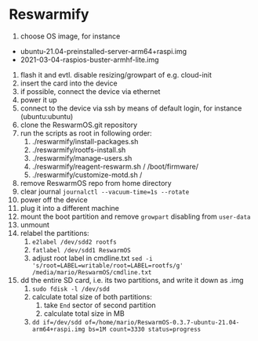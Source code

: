 
# Reswarmify

1. choose OS image, for instance
  - ubuntu-21.04-preinstalled-server-arm64+raspi.img
  - 2021-03-04-raspios-buster-armhf-lite.img
1. flash it and evtl. disable resizing/growpart of e.g. cloud-init
1. insert the card into the device
1. if possible, connect the device via ethernet
1. power it up
1. connect to the device via ssh by means of default login, for instance (ubuntu:ubuntu)
1. clone the ReswarmOS.git repository
1. run the scripts as root in following order:
   1. ./reswarmify/install-packages.sh 
   1. ./reswarmify/rootfs-install.sh <rootfsmntpnt>
   1. ./reswarmify/manage-users.sh <rootfsmntpnt>
   1. ./reswarmify/reagent-reswarm.sh / /boot/firmware/
   1. ./reswarmify/customize-motd.sh /
1. remove ReswarmOS repo from home directory
1. clear journal `journalctl --vacuum-time=1s --rotate`
1. power off the device
1. plug it into a different machine
1. mount the boot partition and remove `growpart` disabling from `user-data`
1. unmount
1. relabel the partitions:
   1. `e2label /dev/sdd2 rootfs`
   1. `fatlabel /dev/sdd1 ReswarmOS`
   1. adjust root label in cmdline.txt
     `sed -i 's/root=LABEL=writable/root=LABEL=rootfs/g' /media/mario/ReswarmOS/cmdline.txt`
1. dd the entire SD card, i.e. its two partitions, and write it down as .img
   1. `sudo fdisk -l /dev/sdd`
   1. calculate total size of both partitions:
      1. take `End` sector of second partition
      1. calculate total size in MB
   1. `dd if=/dev/sdd of=/home/mario/ReswarmOS-0.3.7-ubuntu-21.04-arm64+raspi.img bs=1M count=3330 status=progress`


